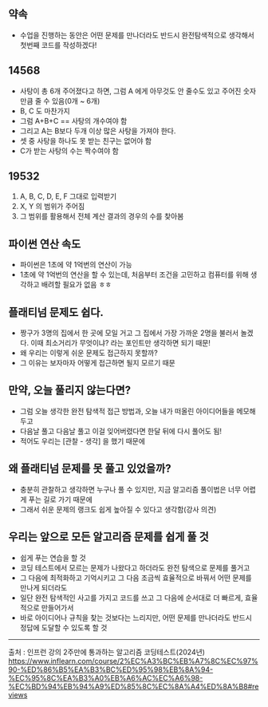 ## 약속
- 수업을 진행하는 동안은 어떤 문제를 만나더라도 반드시 완전탐색적으로 생각해서 첫번째 코드를 작성하겠다!

## 14568
- 사탕이 총 6개 주어졌다고 하면, 그럼 A 에게 아무것도 안 줄수도 있고 주어진 숫자만큼 줄 수 있음(0개 ~ 6개)
- B, C 도 마찬가지
- 그럼 A+B+C == 사탕의 개수여야 함
- 그리고 A는 B보다 두개 이상 많은 사탕을 가져야 한다.
- 셋 중 사탕을 하나도 못 받는 친구는 없어야 함
- C가 받는 사탕의 수는 짝수여야 함

## 19532
1. A, B, C, D, E, F 그대로 입력받기
2. X, Y 의 범위가 주어짐
3. 그 범위를 활용해서 전체 계산 결과의 경우의 수를 찾아봄

## 파이썬 연산 속도
- 파이썬은 1초에 약 1억번의 연산이 가능
- 1초에 약 1억번의 연산을 할 수 있는데, 처음부터 조건을 고민하고 컴퓨터를 위해 생각하고 배려할 필요가 없음 ㅎㅎ

## 플래티넘 문제도 쉽다.
- 짱구가 3명의 집에서 한 곳에 모일 거고 그 집에서 가장 가까운 2명을 불러서 놀겠다. 이때 최소거리가 무엇이냐? 라는 포인트만 생각하면 되기 때문!
- 왜 우리는 이렇게 쉬운 문제도 접근하지 못할까?
- 그 이유는 보자마자 어떻게 접근하면 될지 모르기 때문

## 만약, 오늘 풀리지 않는다면?
- 그럼 오늘 생각한 완전 탐색적 접근 방법과, 오늘 내가 떠올린 아이디어들을 메모해두고
- 다음날 풀고 다음날 풀고 이걸 잊어버렸다면 한달 뒤에 다시 풀어도 됨!
- 적어도 우리는 [관찰 - 생각] 을 했기 때문에

## 왜 플래티넘 문제를 못 풀고 있었을까?
- 충분히 관찰하고 생각하면 누구나 풀 수 있지만, 지금 알고리즘 풀이법은 너무 어렵게 푸는 길로 가기 때문에
- 그래서 쉬운 문제의 랭크도 쉽게 높아질 수 있다고 생각함(강사 의견)

## 우리는 앞으로 모든 알고리즘 문제를 쉽게 풀 것
- 쉽게 푸는 연습을 할 것
- 코딩 테스트에서 모르는 문제가 나왔다고 하더라도 완전 탐색으로 문제를 풀거고
- 그 다음에 최적화하고 기억시키고 그 다음 조금씩 효율적으로 바꿔서 어떤 문제를 만나게 되더라도
- 일단 완전 탐색적인 사고를 가지고 코드를 쓰고 그 다음에 순서대로 더 빠르게, 효율적으로 만들어가서
- 바로 아이디어나 규칙을 찾는 것보다는 느리지만, 어떤 문제를 만나더라도 반드시 정답에 도달할 수 있도록 할 것

---
출처 : 인프런 강의 2주만에 통과하는 알고리즘 코딩테스트(2024년)
https://www.inflearn.com/course/2%EC%A3%BC%EB%A7%8C%EC%97%90-%ED%86%B5%EA%B3%BC%ED%95%98%EB%8A%94-%EC%95%8C%EA%B3%A0%EB%A6%AC%EC%A6%98-%EC%BD%94%EB%94%A9%ED%85%8C%EC%8A%A4%ED%8A%B8#reviews